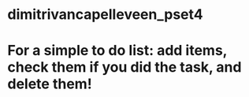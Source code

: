 # dimitrivancapelleveen_pset4

# For a simple to do list: add items, check them if you did the task, and delete them!
